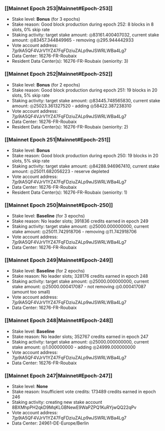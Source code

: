 ### [[Mainnet Epoch 253|Mainnet#Epoch-253]]
* Stake level: **Bonus** (for 3 epochs)
* Stake reason: Good block production during epoch 252: 8 blocks in 8 slots, 0% skip rate
* Staking activity: target stake amount: ◎83161.400407032, current stake amount: ◎83457.344849965 - removing ◎295.944442933
* Vote account address: 7jp9iA5QF4VJrV1YZ47FqFDziuZALp9wJSWRLWBa4Lg7
* Data Center: 16276-FR-Roubaix
* Resident Data Center(s): 16276-FR-Roubaix (seniority: 3)
### [[Mainnet Epoch 252|Mainnet#Epoch-252]]
* Stake level: **Bonus** (for 2 epochs)
* Stake reason: Good block production during epoch 251: 19 blocks in 20 slots, 5% skip rate
* Staking activity: target stake amount: ◎83445.748565830, current stake amount: ◎25023.361327520 - adding ◎58422.387238310
* Vote account address: 7jp9iA5QF4VJrV1YZ47FqFDziuZALp9wJSWRLWBa4Lg7
* Data Center: 16276-FR-Roubaix
* Resident Data Center(s): 16276-FR-Roubaix (seniority: 2)
### [[Mainnet Epoch 251|Mainnet#Epoch-251]]
* Stake level: **Bonus**
* Stake reason: Good block production during epoch 250: 19 blocks in 20 slots, 5% skip rate
* Staking activity: target stake amount: ◎84288.946967410, current stake amount: ◎25011.682056223 - reserve depleted
* Vote account address: 7jp9iA5QF4VJrV1YZ47FqFDziuZALp9wJSWRLWBa4Lg7
* Data Center: 16276-FR-Roubaix
* Resident Data Center(s): 16276-FR-Roubaix (seniority: 1)
### [[Mainnet Epoch 250|Mainnet#Epoch-250]]
* Stake level: **Baseline** (for 3 epochs)
* Stake reason: No leader slots; 391836 credits earned in epoch 249
* Staking activity: target stake amount: ◎25000.000000000, current stake amount: ◎25011.742918706 - removing ◎11.742918706
* Vote account address: 7jp9iA5QF4VJrV1YZ47FqFDziuZALp9wJSWRLWBa4Lg7
* Data Center: 16276-FR-Roubaix
### [[Mainnet Epoch 249|Mainnet#Epoch-249]]
* Stake level: **Baseline** (for 2 epochs)
* Stake reason: No leader slots; 328176 credits earned in epoch 248
* Staking activity: target stake amount: ◎25000.000000000, current stake amount: ◎25000.000417087 - not removing ◎0.000417087 (amount too small)
* Vote account address: 7jp9iA5QF4VJrV1YZ47FqFDziuZALp9wJSWRLWBa4Lg7
* Data Center: 16276-FR-Roubaix
### [[Mainnet Epoch 248|Mainnet#Epoch-248]]
* Stake level: **Baseline**
* Stake reason: No leader slots; 352767 credits earned in epoch 247
* Staking activity: target stake amount: ◎25000.000000000, current stake amount: ◎1.000000000 - adding ◎24999.000000000
* Vote account address: 7jp9iA5QF4VJrV1YZ47FqFDziuZALp9wJSWRLWBa4Lg7
* Data Center: 16276-FR-Roubaix
### [[Mainnet Epoch 247|Mainnet#Epoch-247]]
* Stake level: **None**
* Stake reason: Insufficient vote credits: 173489 credits earned in epoch 246
* Staking activity: creating new stake account 8BXMhpPH2qkD9MqKLGBNewE9WaPZPQ1KuRYjwQQ22qPv
* Vote account address: 7jp9iA5QF4VJrV1YZ47FqFDziuZALp9wJSWRLWBa4Lg7
* Data Center: 24961-DE-Europe/Berlin